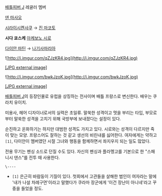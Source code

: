 [배틀피버 J](%EB%B0%B0%ED%8B%80%ED%94%BC%EB%B2%84%20J.md) 레귤러 멤버

[덴 마사오](%EB%8D%B4%20%EB%A7%88%EC%82%AC%EC%98%A4.md)

[시라이시켄사쿠](%EC%8B%9C%EB%9D%BC%EC%9D%B4%EC%8B%9C%20%EC%BC%84%EC%82%AC%EC%BF%A0.md)
→ [진 마코토](%EC%A7%84%20%EB%A7%88%EC%BD%94%ED%86%A0.md)

**시다 쿄스케**
[아케보노 시로](%EC%95%84%EC%BC%80%EB%B3%B4%EB%85%B8%20%EC%8B%9C%EB%A1%9C.md)

[다이안 마틴](%EB%8B%A4%EC%9D%B4%EC%95%88%20%EB%A7%88%ED%8B%B4.md) → [나기사마리아](%EB%82%98%EA%B8%B0%EC%82%AC%20%EB%A7%88%EB%A6%AC%EC%95%84.md)

![http://i.imgur.com/qZJzKR4.jpg](http://i.imgur.com/qZJzKR4.jpg)

[[JPG external image]](http://i.imgur.com/qZJzKR4.jpg)

  

![http://i.imgur.com/bwkJzoK.jpg](http://i.imgur.com/bwkJzoK.jpg)

[[JPG external image]](http://i.imgur.com/bwkJzoK.jpg)

  
[배틀피버 J](%EB%B0%B0%ED%8B%80%ED%94%BC%EB%B2%84%20J.md)의 등장인물로 유럽을 상징하는 전사이며
배틀 프랑스로 변신한다. 배우는 쿠라치 유이치.

미용사, 헤어 디자이너로서의 실력은 초일류. 말쑥한 성격이고 멋을 부리는 타입, 부모로부터 말쑥한 성격을 고치기 위해 국방부에 보내졌다는
설정이 있다.

순진하고 온화하기는 하지만 대범한 성격도 가지고 있다. 시로와는 성격이 다르지만 죽이 맞는 모양. 프랑스어도 잘하는 것 같고 생선의 비린내를
싫어한다. 여자에게는 약하고`[1]`, 다이안이 멤버였던 시절 그녀와 행동을 함께하면서 좌지우지 되는 일도 많았다.

전용 무기는 펜싱 소드로 던질 수도 있다. 자신의 펜싱과 플라멩고를 기본으로 한 "스패니시 댄스"를 전투 때 사용한다.

`\----`

  * `[1]` 은근히 바람둥이 기질이 있다. 첫회에서 고관들을 살해한 범인이 여자라는 말에 '내가 나설 차례구먼'이라고 말했다가 쿠라마 장군에게 '이건 장난이 아니네'라고 꾸중을 들었을 정도.

